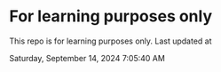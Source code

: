 # For learning purposes only
This repo is for learning purposes only.
Last updated at

Saturday, September 14, 2024 7:05:40 AM

